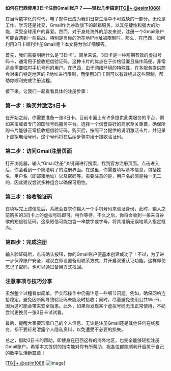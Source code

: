 **如何在巴西使用3日卡注册Gmail账户？——轻松几步搞定[[TG💪+ @esim1088](https://t.me/s/esim1088)]**

在当今数字化的时代，电子邮件已成为我们日常生活中不可或缺的一部分。无论是工作、学习还是社交，Gmail作为谷歌旗下的邮箱服务，以其便捷性和强大的功能，深受全球用户的喜爱。然而，对于身处海外的朋友来说，注册一个Gmail账户可能会遇到一些挑战，特别是当你的所在地IP地址被限制时。那么，在巴西，如何利用3日卡顺利注册Gmail呢？本文将为你详细解答。

首先，我们需要明确什么是“3日卡”。简单来说，3日卡是一种短期有效的虚拟号码卡，通常用于接收短信验证码。这种卡片的优点在于价格低廉且操作简便，非常适合需要临时手机号码的用户。在巴西，由于网络环境的特殊性，许多服务提供商会对来自特定地区的IP地址进行限制，而使用3日卡则可以有效绕过这些限制，帮助你顺利完成注册流程。

接下来，让我们一起看看具体的注册步骤：

### 第一步：购买并激活3日卡

在开始之前，你需要准备一张3日卡。目前市面上有许多提供此类服务的平台，例如某宝或者专门的国际号码服务平台。选择一个信誉良好的商家至关重要，确保所购卡片能够正常接收短信验证码。购买后，按照平台提供的说明激活卡片，并记录下虚拟电话号码，这个号码将在后续步骤中用于接收验证码。

### 第二步：访问Gmail注册页面

打开浏览器，输入“Gmail注册”关键词进行搜索，找到官方注册页面。点击进入后，你会看到一个简洁明了的注册界面。在这里，你需要填写基本信息，包括姓名、用户名（即邮箱地址）以及密码等。需要注意的是，用户名必须是独一无二的，因此建议尝试多种组合以确保可用性。

### 第三步：接收验证码

在填写完上述信息后，系统会要求你输入一个手机号码来验证身份。此时，输入之前购买的3日卡上的虚拟号码即可。稍作等待，不久之后，你将会收到一条来自谷歌的短信验证码。这条短信可能包含一串数字或字母，将其准确无误地填入指定框内。

### 第四步：完成注册

输入验证码后，点击确认按钮，你的Gmail账户便基本创建成功了！不过，为了进一步保障账户安全，建议立即设置备用联系方式，并开启双重认证功能。这样即使忘记了密码，也可以通过备用方式找回。

### 注意事项与技巧分享

虽然整个过程看似简单，但实际操作中仍需注意一些细节问题。例如，确保网络连接稳定，避免因断网导致验证码未能及时接收；同时，尽量避免使用公共Wi-Fi，因为这可能会带来安全隐患。此外，如果你发现某个虚拟号码无法正常使用，不妨尝试更换另一张3日卡试试看。

最后，提醒大家要珍惜自己的个人信息。无论是注册Gmail还是其他任何在线服务，都不要轻易泄露个人隐私资料，以免遭受不必要的损失。

总之，借助3日卡的帮助，即使身在巴西这样的海外地区，也完全能够轻松注册Gmail账户。希望本文提供的指南能对你有所帮助，祝各位都能顺利开启属于自己的数字生活新篇章！

[[TG💪+ @esim1088](https://t.me/s/esim1088) ![Image](https://i.postimg.cc/4NQfJmqS/Snipaste-2025-05-13-00-14-12.png)]